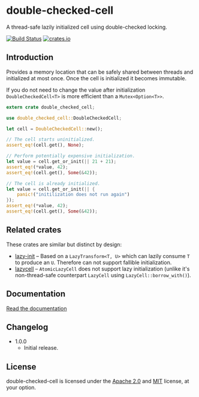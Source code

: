 double-checked-cell
===================

A thread-safe lazily initialized cell using double-checked locking.

[![Build Status](https://travis-ci.org/niklasf/double-checked-cell.svg?branch=master)](https://travis-ci.org/niklasf/double-checked-cell)
[![crates.io](https://img.shields.io/crates/v/double-checked-cell.svg)](https://crates.io/crates/double-checked-cell)

Introduction
------------

Provides a memory location that can be safely shared between threads and
initialized at most once. Once the cell is initialized it becomes immutable.

If you do not need to change the value after initialization
`DoubleCheckedCell<T>` is more efficient than a `Mutex<Option<T>>`.

```rust
extern crate double_checked_cell;

use double_checked_cell::DoubleCheckedCell;

let cell = DoubleCheckedCell::new();

// The cell starts uninitialized.
assert_eq!(cell.get(), None);

// Perform potentially expensive initialization.
let value = cell.get_or_init(|| 21 + 21);
assert_eq!(*value, 42);
assert_eq!(cell.get(), Some(&42));

// The cell is already initialized.
let value = cell.get_or_init(|| {
    panic!("initilization does not run again")
});
assert_eq!(*value, 42);
assert_eq!(cell.get(), Some(&42));
```


Related crates
--------------

These crates are similar but distinct by design:

* [lazy-init](https://crates.io/crates/lazy-init) – Based on a `LazyTransform<T, U>` which can lazily consume `T` to produce an `U`. Therefore can not support fallible initialization.
* [lazycell](https://crates.io/crates/lazycell) – `AtomicLazyCell` does not support lazy initialization (unlike it's non-thread-safe counterpart `LazyCell` using `LazyCell::borrow_with()`).

Documentation
-------------

[Read the documentation](https://docs.rs/double-checked-cell)

Changelog
---------

* 1.0.0
  - Initial release.

License
-------

double-checked-cell is licensed under the [Apache 2.0](http://www.apache.org/licenses/LICENSE-2.0)
and [MIT](http://opensource.org/licenses/MIT) license, at your option.
